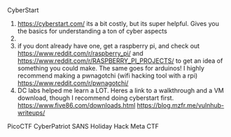 CyberStart
1) https://cyberstart.com/ its a bit costly, but its super helpful. Gives you the basics for understanding a ton of cyber aspects
2) 
3) if you dont already have one, get a raspberry pi, and check out https://www.reddit.com/r/raspberry_pi/ and https://www.reddit.com/r/RASPBERRY_PI_PROJECTS/ to get an idea of something you could make. The same goes for arduinos! I highly recommend making a pwnagotchi (wifi hacking tool with a rpi) https://www.reddit.com/r/pwnagotchi/
4) DC labs helped me learn a LOT. Heres a link to a walkthrough and a VM download, though I recommend doing cyberstart first.
https://www.five86.com/downloads.html
https://blog.mzfr.me/vulnhub-writeups/

PicoCTF
CyberPatriot
SANS Holiday Hack
Meta CTF

